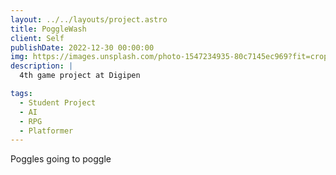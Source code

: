 ```yaml
---
layout: ../../layouts/project.astro
title: PoggleWash
client: Self
publishDate: 2022-12-30 00:00:00
img: https://images.unsplash.com/photo-1547234935-80c7145ec969?fit=crop&w=1400&h=700&q=75
description: |
  4th game project at Digipen

tags:
  - Student Project
  - AI
  - RPG
  - Platformer
---
```


Poggles going to poggle
